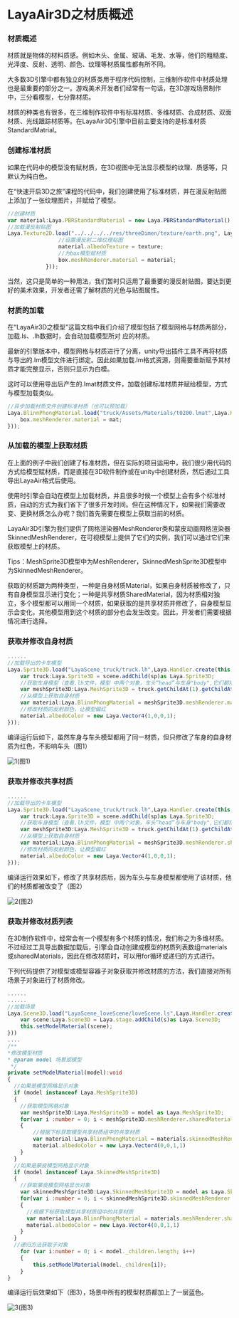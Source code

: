 # LayaAir3D之材质概述

### 材质概述

材质就是物体的材料质感。例如木头、金属、玻璃、毛发、水等，他们的粗糙度、光泽度、反射、透明、颜色、纹理等材质属性都有所不同。

大多数3D引擎中都有独立的材质类用于程序代码控制，三维制作软件中材质处理也是最重要的部分之一。游戏美术开发者们经常有一句话，在3D游戏场景制作中，三分看模型，七分靠材质。

材质的种类也有很多，在三维制作软件中有标准材质、多维材质、合成材质、双面材质、光线跟踪材质等。在LayaAir3D引擎中目前主要支持的是标准材质StandardMatrial。



### 创建标准材质

如果在代码中的模型没有赋材质，在3D视图中无法显示模型的纹理、质感等，只默认为纯白色。

在“快速开启3D之旅”课程的代码中，我们创建使用了标准材质，并在漫反射贴图上添加了一张纹理图片，并赋给了模型。

```typescript
//创建材质
var material:Laya.PBRStandardMaterial = new Laya.PBRStandardMaterial();
//加载漫反射贴图
Laya.Texture2D.load("../../../../res/threeDimen/texture/earth.png", Laya.Handler.create(null, function(texture:Laya.Texture2D):void {
				//设置漫反射二维纹理贴图
				material.albedoTexture = texture;
				//为box模型赋材质
				box.meshRenderer.material = material;
			}));
```

当然，这只是简单的一种用法，我们暂时只运用了最重要的漫反射贴图，要达到更好的美术效果，开发者还需了解材质的光色与贴图属性。



### 材质的加载

在“LayaAir3D之模型”这篇文档中我们介绍了模型包括了模型网格与材质两部分，加载.ls、.lh数据时，会自动加载模型所对	应的材质。

最新的引擎版本中，模型网格与材质进行了分离，unity导出插件工具不再将材质与导出的.lm模型文件进行绑定。因此如果加载.lm格式资源，则需要重新赋予其材质才能完整显示，否则只显示为白模。

这时可以使用导出后产生的.lmat材质文件，加载创建标准材质并赋给模型，方式与模型加载类似。

```typescript
//异步加载材质文件创建标准材质（也可以预加载）
Laya.BlinnPhongMaterial.load("truck/Assets/Materials/t0200.lmat",Laya.Handler.create(this,function(mat):void{
  	box.meshRenderer.material = mat;
}));
```



### 从加载的模型上获取材质

在上面的例子中我们创建了标准材质，但在实际的项目运用中，我们很少用代码的方式给模型赋材质，而是直接在3D软件制作或在unity中创建材质，然后通过工具导出LayaAir格式后使用。

使用时引擎会自动在模型上加载材质，并且很多时候一个模型上会有多个标准材质，自动的方式为我们省下了很多开发时间。但在这种情况下，如果我们需要改变、更换材质怎么办呢？我们首先需要在模型上获取当前的材质。

LayaAir3D引擎为我们提供了网格渲染器MeshRenderer类和蒙皮动画网格渲染器SkinnedMeshRenderer，在可视模型上提供了它们的实例，我们可以通过它们来获取模型上的材质。

Tips：MeshSprite3D模型中为MeshRenderer，SkinnedMeshSprite3D模型中为SkinnedMeshRenderer。

获取的材质跟为两种类型，一种是自身材质Material，如果自身材质被修改了，只有自身模型显示进行变化；一种是共享材质SharedMaterial，因为材质相对独立，多个模型都可以用同一个材质，如果获取的是共享材质并修改了，自身模型显示会变化，其他模型用到这个材质的部分也会发生改变。因此，开发者们需要根据情况进行选择。



### 获取并修改自身材质

```typescript
......
//加载导出的卡车模型
Laya.Sprite3D.load("LayaScene_truck/truck.lh",Laya.Handler.create(this,function(sp:Laya.Sprite3D):void{
    var truck:Laya.Sprite3D = scene.addChild(sp)as Laya.Sprite3D;
    //获取车身模型（查看.lh文件，模型	中两个对象，车头“head”与车身"body",它们都用同一个材质）
    var meshSprite3D:Laya.MeshSprite3D = truck.getChildAt(1).getChildAt(0) as Laya.MeshSprite3D;
    //从模型上获取自身材质
	var material:Laya.BlinnPhongMaterial = meshSprite3D.meshRenderer.material as Laya.BlinnPhongMaterial;
    //修改材质的反射颜色，让模型偏红
	material.albedoColor = new Laya.Vector4(1,0,0,1); 
}));
```

编译运行后如下，虽然车身与车头模型都用了同一材质，但只修改了车身的自身材质为红色，不影响车头（图1）

![1](img/1.png)(图1)</br>



### 获取并修改共享材质

```typescript
......
//加载导出的卡车模型
Laya.Sprite3D.load("LayaScene_truck/truck.lh",Laya.Handler.create(this,function(sp:Laya.Sprite3D):void{
    var truck:Laya.Sprite3D = scene.addChild(sp)as Laya.Sprite3D;
    //获取车身模型（查看.lh文件，模型	中两个对象，车头“head”与车身"body",它们都用同一个材质）
    var meshSprite3D:Laya.MeshSprite3D = truck.getChildAt(1).getChildAt(0) as Laya.MeshSprite3D;
    //从模型上获取自身材质
	var material:Laya.BlinnPhongMaterial = meshSprite3D.meshRenderer.sharedMaterial as Laya.BlinnPhongMaterial;
    //修改材质的反射颜色，让模型偏红
	material.albedoColor = new Laya.Vector4(1,0,0,1); 
}));
```

编译运行效果如下，修改了共享材质后，因为车头与车身模型都使用了该材质，他们的材质都被改变了（图2）

![2](img/2.png)(图2)</br>



### 获取并修改材质列表

在3D制作软件中，经常会有一个模型有多个材质的情况，我们称之为多维材质。不过经过工具导出数据加载后，引擎会自动创建成模型的材质列表数组materials或sharedMaterials，因此在修改材质时，可以用for循环或递归的方式进行。

下列代码提供了对模型或模型容器子对象获取并修改材质的方法，我们直接对所有场景子对象进行了材质修改。

```typescript
......
......
//加载场景
Laya.Scene3D.load("LayaScene_loveScene/loveScene.ls",Laya.Handler.create(this,function(s:*):void{
	var scene:Laya.Scene3D = Laya.stage.addChild(s)as Laya.Scene3D;
    this.setModelMaterial(scene);
}))
....
/**
*修改模型材质
* @param model 场景或模型
 */		
private setModelMaterial(model):void
{
  //如果是模型网格显示对象
  if (model instanceof Laya.MeshSprite3D) 
  {
    //获取模型网格对象
    var meshSprite3D:Laya.MeshSprite3D = model as Laya.MeshSprite3D;
    for(var i :number = 0; i < meshSprite3D.meshRenderer.sharedMaterials.length;i++)
	{
		//根据下标获取模型共享材质组中的共享材质
		var material:Laya.BlinnPhongMaterial = materials.skinnedMeshRenderer.sharedMaterials[i] as             Laya.BlinnPhongMaterial;
		material.albedoColor = new Laya.Vector4(0,0,1,1)
	}
  }
  //如果是蒙皮模型网格显示对象
  if (model instanceof Laya.SkinnedMeshSprite3D) 
  {
    //获取蒙皮模型网格显示对象
    var skinnedMeshSprite3D:Laya.SkinnedMeshSprite3D = model as Laya.SkinnedMeshSprite3D;
	for(var i :number = 0; i < skinnedMeshSprite3D.skinnedMeshRenderer.materials.length;i++)
    {
      //根据下标获取模型共享材质组中的共享材质
      var material:Laya.BlinnPhongMaterial = materials.meshRenderer.sharedMaterials[i] as Laya.BlinnPhongMaterial;
      material.albedoColor = new Laya.Vector4(0,0,1,1)
    }
  }
  //递归方法获取子对象
	for (var i:number = 0; i < model._children.length; i++)
 	{
    	this.setModelMaterial(model._children[i]);
    }
}
```

编译运行后效果如下（图3），场景中所有的模型材质都加上了一层蓝色。

![3](img/3.png)(图3)</br>